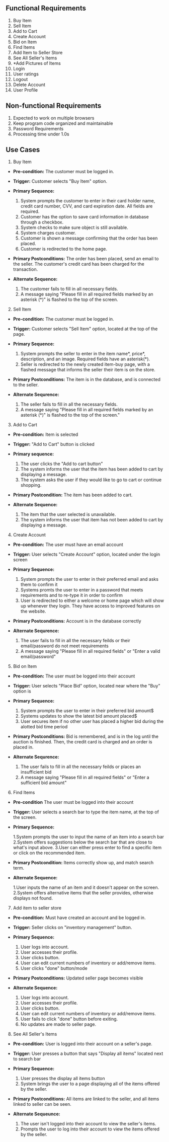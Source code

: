 ## Functional Requirements

1. Buy Item
2. Sell Item
3. Add to Cart
4. Create Account
5. Bid on Item
6. Find Items
7. Add Item to Seller Store
8. See All Seller's Items
9. *Add Pictures of Items
10. Login
11. User ratings
12. Logout
13. Delete Account
14. User Profile

## Non-functional Requirements

1. Expected to work on multiple browsers
2. Keep program code organized and maintainable
3. Password Requirements
4. Processing time under 1.0s

## Use Cases

1. Buy Item
- **Pre-condition:** The customer must be logged in.

- **Trigger:** Customer selects "Buy Item" option.

- **Primary Sequence:**

  1. System prompts the customer to enter in their card holder name, credit card number, CVV, and card expiration date. All fields are required.
  2. Customer has the option to save card information in database through a checkbox.
  3. System checks to make sure object is still available.
  4. System charges customer.
  5. Customer is shown a message confirming that the order has been placed.
  6. Customer is redirected to the home page.

- **Primary Postconditions:** The order has been placed, send an email to the seller. The customer's credit card has been charged for the transaction.

- **Alternate Sequence:**

  1. The customer fails to fill in all necessary fields.
  2. A message saying "Please fill in all required fields marked by an asterisk (*)" is flashed to the top of the screen.

2. Sell Item
- **Pre-condition:** The customer must be logged in.

- **Trigger:** Customer selects "Sell Item" option, located at the top of the page.

- **Primary Sequence:**

  1. System prompts the seller to enter in the item name*, price*, description, and an image. Required fields have an asterisk(*).
  2. Seller is redirected to the newly created item-buy page, with a flashed message that informs the seller their item is on the store.

- **Primary Postconditions:** The item is in the database, and is connected to the seller.

- **Alternate Sequrence:**

  1. The seller fails to fill in all the necessary fields.
  2. A message saying "Please fill in all required fields marked by an asterisk (*)" is flashed to the top of the screen." 

3. Add to Cart
- **Pre-condition:** Item is selected

- **Trigger:** "Add to Cart" button is clicked 

- **Primary sequence:** 

  1. The user clicks the "Add to cart button" 
  2. The system informs the user that the item has been added to cart by displaying a message. 
  3. The system asks the user if they would like to go to cart or continue shopping.
 
- **Primary Postcondition:** The item has been added to cart.

- **Alternate Sequence:**

  1. The item that the user selected is unavailable.
  2. The system informs the user that item has not been added to cart by displaying a message.
  
4. Create Account
- **Pre-condition:** The user must have an email account

- **Trigger:** User selects "Create Account" option, located under the login screen

- **Primary Sequence:**

  1. System prompts the user to enter in their preferred email and asks them to confirm it
  2. Systems promts the user to enter in a password that meets requirements and to re-type it in order to confirm
  3. User is redirected to either a welcome or home page which will show up whenever they login. They have access to improved features on the website.

- **Primary Postconditions:** Account is in the database correctly

- **Alternate Sequrence:**

  1. The user fails to fill in all the necessary feilds or their email/password do not meet requirements
  2. A message saying "Please fill in all required fields" or "Enter a valid email/password"

5. Bid on Item
- **Pre-condition:** The user must be logged into their account

- **Trigger:** User selects "Place Bid" option, located near where the "Buy" option is

- **Primary Sequence:**

  1. System prompts the user to enter in their preferred bid amount$
  2. Systems updates to show the latest bid amount placed$
  3. User secures item if no other user has placed a higher bid during the alotted bid time period 

- **Primary Postconditions:** Bid is remembered, and is in the log until the auction is finished. Then, the credit card is charged and an order is placed in.

- **Alternate Sequrence:**

  1. The user fails to fill in all the necessary feilds or places an insufficient bid
  2. A message saying "Please fill in all required fields" or "Enter a sufficient bid amount" 

6. Find Items
- **Pre-condition**
   The user must be logged into their account

- **Trigger:** User selects a search bar to type the item name, at the top of the screen.

- **Primary Sequence:**

  1.System prompts the user to input the name of an item into a search bar
  2.System offers suggestions below the search bar that are close to what's input above.
  3.User can either press enter to find a specific item or click on the recommended item.

- **Primary Postcondition:** Items correctly show up, and match search term.

- **Alternate Sequence:**
 
  1.User inputs the name of an item and it doesn't appear on the screen.
  2.System offers alternative items that the seller provides, otherwise displays not found.

7. Add item to seller store
- **Pre-condition:** Must have created an account and be logged in.

- **Trigger:** Seller clicks on "inventory management" button.

- **Primary Sequence:**

  1. User logs into account.
  2. User accesses their profile.
  3. User clicks button.
  4. User can edit current numbers of inventory or add/remove items.
  5. User clicks "done" button/mode
	  
- **Primary Postconditions:** Updated seller page becomes visible
    
- **Alternate Sequence:**
  1. User logs into account.
  2. User accesses their profile.
  3. User clicks button.
  4. User can edit current numbers of inventory or add/remove items.
  5. User fails to click "done" button before exiting. 
  6. No updates are made to seller page.
  
8. See All Seller's Items
- **Pre-condition:** User is logged into their account on a seller's page.

- **Trigger:** User presses a button that says "Display all items" located next to search bar

- **Primary Sequence:**

  1. User presses the display all items button
  2. System brings the user to a page displaying all of the items offered by the seller.

- **Primary Postconditions:** All items are linked to the seller, and all items linked to seller can be seen.

- **Alternate Sequeunce:**
  1. The user isn't logged into their account to view the seller's items.
  2. Prompts the user to log into their account to view the items offered by the seller.
